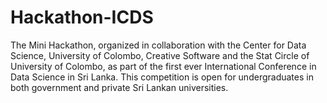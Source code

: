 # Hackathon-ICDS
The Mini Hackathon, organized in collaboration with the Center for Data Science, University of Colombo, Creative Software and the Stat Circle of University of Colombo, as part of the first ever International Conference in Data Science in Sri Lanka. This competition is open for undergraduates in both government and private Sri Lankan universities.
